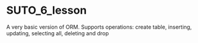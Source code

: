 # SUTO_6_lesson
A very basic version of ORM.
Supports operations: create table, inserting, updating, selecting all, deleting and drop
